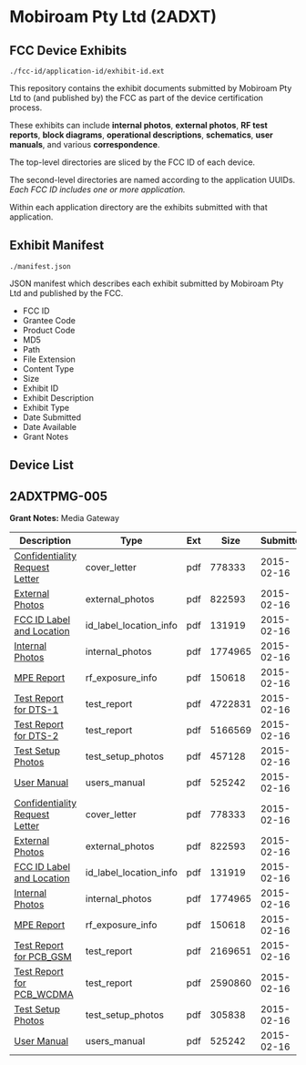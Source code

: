 # Mobiroam Pty Ltd (2ADXT)
## FCC Device Exhibits

```
./fcc-id/application-id/exhibit-id.ext
```

This repository contains the exhibit documents submitted by Mobiroam Pty Ltd to (and published by) the FCC as part of the device certification process.

These exhibits can include **internal photos**, **external photos**, **RF test reports**, **block diagrams**, **operational descriptions**, **schematics**, **user manuals**, and various **correspondence**.

The top-level directories are sliced by the FCC ID of each device.

The second-level directories are named according to the application UUIDs. *Each FCC ID includes one or more application.*

Within each application directory are the exhibits submitted with that application. 

## Exhibit Manifest

```
./manifest.json
```

JSON manifest which describes each exhibit submitted by Mobiroam Pty Ltd and published by the FCC.

- FCC ID
- Grantee Code
- Product Code
- MD5
- Path
- File Extension
- Content Type
- Size
- Exhibit ID
- Exhibit Description
- Exhibit Type
- Date Submitted
- Date Available
- Grant Notes

## Device List
## 2ADXTPMG-005
**Grant Notes:** Media Gateway

| Description | Type | Ext | Size | Submitted | Available |
| ----------- | ---- | --- | ---- | --------- | --------- |
| [Confidentiality Request Letter](2ADXTPMG-005/c93bb619b4194ba78f454e8c4ab6672b/2535963.pdf) | cover_letter | pdf | 778333 | 2015-02-16 | 2015-02-16 |
| [External Photos](2ADXTPMG-005/c93bb619b4194ba78f454e8c4ab6672b/2535964.pdf) | external_photos | pdf | 822593 | 2015-02-16 | 2015-02-16 |
| [FCC ID Label and Location](2ADXTPMG-005/c93bb619b4194ba78f454e8c4ab6672b/2535966.pdf) | id_label_location_info | pdf | 131919 | 2015-02-16 | 2015-02-16 |
| [Internal Photos](2ADXTPMG-005/c93bb619b4194ba78f454e8c4ab6672b/2535965.pdf) | internal_photos | pdf | 1774965 | 2015-02-16 | 2015-02-16 |
| [MPE Report](2ADXTPMG-005/c93bb619b4194ba78f454e8c4ab6672b/2535970.pdf) | rf_exposure_info | pdf | 150618 | 2015-02-16 | 2015-02-16 |
| [Test Report for DTS-1](2ADXTPMG-005/c93bb619b4194ba78f454e8c4ab6672b/2536004.pdf) | test_report | pdf | 4722831 | 2015-02-16 | 2015-02-16 |
| [Test Report for DTS-2](2ADXTPMG-005/c93bb619b4194ba78f454e8c4ab6672b/2536005.pdf) | test_report | pdf | 5166569 | 2015-02-16 | 2015-02-16 |
| [Test Setup Photos](2ADXTPMG-005/c93bb619b4194ba78f454e8c4ab6672b/2536003.pdf) | test_setup_photos | pdf | 457128 | 2015-02-16 | 2015-02-16 |
| [User Manual](2ADXTPMG-005/c93bb619b4194ba78f454e8c4ab6672b/2535971.pdf) | users_manual | pdf | 525242 | 2015-02-16 | 2015-02-16 |
| [Confidentiality Request Letter](2ADXTPMG-005/4a427a41ae7678c3f0af364a521465aa/2535963.pdf) | cover_letter | pdf | 778333 | 2015-02-16 | 2015-02-16 |
| [External Photos](2ADXTPMG-005/4a427a41ae7678c3f0af364a521465aa/2535964.pdf) | external_photos | pdf | 822593 | 2015-02-16 | 2015-02-16 |
| [FCC ID Label and Location](2ADXTPMG-005/4a427a41ae7678c3f0af364a521465aa/2535966.pdf) | id_label_location_info | pdf | 131919 | 2015-02-16 | 2015-02-16 |
| [Internal Photos](2ADXTPMG-005/4a427a41ae7678c3f0af364a521465aa/2535965.pdf) | internal_photos | pdf | 1774965 | 2015-02-16 | 2015-02-16 |
| [MPE Report](2ADXTPMG-005/4a427a41ae7678c3f0af364a521465aa/2535970.pdf) | rf_exposure_info | pdf | 150618 | 2015-02-16 | 2015-02-16 |
| [Test Report for PCB_GSM](2ADXTPMG-005/4a427a41ae7678c3f0af364a521465aa/2535968.pdf) | test_report | pdf | 2169651 | 2015-02-16 | 2015-02-16 |
| [Test Report for PCB_WCDMA](2ADXTPMG-005/4a427a41ae7678c3f0af364a521465aa/2535969.pdf) | test_report | pdf | 2590860 | 2015-02-16 | 2015-02-16 |
| [Test Setup Photos](2ADXTPMG-005/4a427a41ae7678c3f0af364a521465aa/2535967.pdf) | test_setup_photos | pdf | 305838 | 2015-02-16 | 2015-02-16 |
| [User Manual](2ADXTPMG-005/4a427a41ae7678c3f0af364a521465aa/2535971.pdf) | users_manual | pdf | 525242 | 2015-02-16 | 2015-02-16 |
